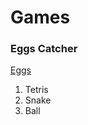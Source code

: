 # Games

### Eggs Catcher
[Eggs](https://private-user-images.githubusercontent.com/98550/368076646-044fde50-7163-4c31-8a99-6a7443296b00.webm)

1. Tetris
2. Snake
3. Ball
